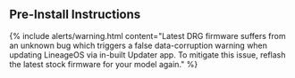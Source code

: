## Pre-Install Instructions

{% include alerts/warning.html content="Latest DRG firmware suffers from an unknown bug which triggers a false data-corruption warning when updating LineageOS via in-built Updater app. To mitigate this issue, reflash the latest stock firmware for your model again." %}

